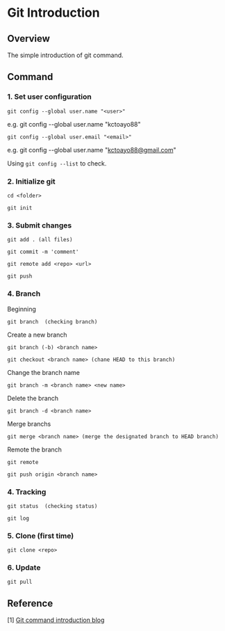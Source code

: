# Git Introduction


## Overview

The simple introduction of git command.


## Command

### 1. Set user configuration
```
git config --global user.name "<user>"
```
e.g. git config --global user.name "kctoayo88"  


```
git config --global user.email "<email>"
```
e.g. git config --global user.name "kctoayo88@gmail.com"  
  

Using `git config --list` to check.  


### 2. Initialize git
```
cd <folder>  

git init
```


### 3. Submit changes
```
git add . (all files)  

git commit -m 'comment'  

git remote add <repo> <url>

git push

```

### 4. Branch
Beginning
```
git branch  (checking branch)
```
  
Create a new branch
```
git branch (-b) <branch name>  

git checkout <branch name> (chane HEAD to this branch)
```

Change the branch name
```
git branch -m <branch name> <new name>
```  

Delete the branch
```
git branch -d <branch name>
```
  
Merge branchs
```
git merge <branch name> (merge the designated branch to HEAD branch)
```

Remote the branch
```
git remote  

git push origin <branch name>

```

### 4. Tracking  
```
git status  (checking status)  

git log  

```


### 5. Clone (first time)
```
git clone <repo>
```


### 6. Update
```
git pull
```


## Reference

[1] [Git command introduction blog](https://ithelp.ithome.com.tw/users/20119923/ironman/2232)
